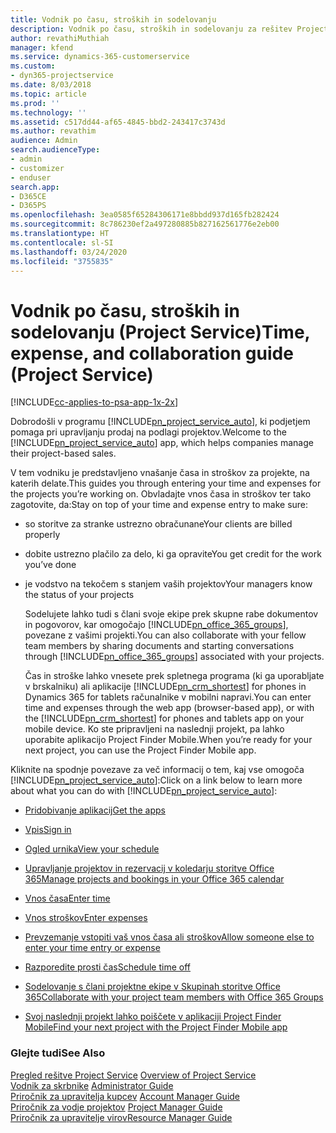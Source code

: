 ```yaml
---
title: Vodnik po času, stroških in sodelovanju
description: Vodnik po času, stroških in sodelovanju za rešitev Project Service
author: revathiMuthiah
manager: kfend
ms.service: dynamics-365-customerservice
ms.custom:
- dyn365-projectservice
ms.date: 8/03/2018
ms.topic: article
ms.prod: ''
ms.technology: ''
ms.assetid: c517dd44-af65-4845-bbd2-243417c3743d
ms.author: revathim
audience: Admin
search.audienceType:
- admin
- customizer
- enduser
search.app:
- D365CE
- D365PS
ms.openlocfilehash: 3ea0585f65284306171e8bbdd937d165fb282424
ms.sourcegitcommit: 8c786230ef2a497280885b827162561776e2eb00
ms.translationtype: HT
ms.contentlocale: sl-SI
ms.lasthandoff: 03/24/2020
ms.locfileid: "3755835"
---
```

# <a name="time-expense-and-collaboration-guide-project-service"></a><span data-ttu-id="0a6d6-103">Vodnik po času, stroških in sodelovanju (Project Service)</span><span class="sxs-lookup"><span data-stu-id="0a6d6-103">Time, expense, and collaboration guide (Project Service)</span></span>

[!INCLUDE[cc-applies-to-psa-app-1x-2x](../includes/cc-applies-to-psa-app-1x-2x.md)]

<span data-ttu-id="0a6d6-104">Dobrodošli v programu [!INCLUDE[pn_project_service_auto](../includes/pn-project-service-auto.md)], ki podjetjem pomaga pri upravljanju prodaj na podlagi projektov.</span><span class="sxs-lookup"><span data-stu-id="0a6d6-104">Welcome to the [!INCLUDE[pn_project_service_auto](../includes/pn-project-service-auto.md)] app, which helps companies manage their project-based sales.</span></span> 
  
 <span data-ttu-id="0a6d6-105">V tem vodniku je predstavljeno vnašanje časa in stroškov za projekte, na katerih delate.</span><span class="sxs-lookup"><span data-stu-id="0a6d6-105">This guides you through entering your time and expenses for the projects you’re working on.</span></span> <span data-ttu-id="0a6d6-106">Obvladajte vnos časa in stroškov ter tako zagotovite, da:</span><span class="sxs-lookup"><span data-stu-id="0a6d6-106">Stay on top of your time and expense entry to make sure:</span></span>  
  
- <span data-ttu-id="0a6d6-107">so storitve za stranke ustrezno obračunane</span><span class="sxs-lookup"><span data-stu-id="0a6d6-107">Your clients are billed properly</span></span>  
  
- <span data-ttu-id="0a6d6-108">dobite ustrezno plačilo za delo, ki ga opravite</span><span class="sxs-lookup"><span data-stu-id="0a6d6-108">You get credit for the work you’ve done</span></span>  
  
- <span data-ttu-id="0a6d6-109">je vodstvo na tekočem s stanjem vaših projektov</span><span class="sxs-lookup"><span data-stu-id="0a6d6-109">Your managers know the status of your projects</span></span>  
  
  <span data-ttu-id="0a6d6-110">Sodelujete lahko tudi s člani svoje ekipe prek skupne rabe dokumentov in pogovorov, kar omogočajo [!INCLUDE[pn_office_365_groups](../includes/pn-office-365-groups.md)], povezane z vašimi projekti.</span><span class="sxs-lookup"><span data-stu-id="0a6d6-110">You can also collaborate with your fellow team members by sharing documents and starting conversations through [!INCLUDE[pn_office_365_groups](../includes/pn-office-365-groups.md)] associated with your projects.</span></span>  
  
  <span data-ttu-id="0a6d6-111">Čas in stroške lahko vnesete prek spletnega programa (ki ga uporabljate v brskalniku) ali aplikacije [!INCLUDE[pn_crm_shortest](../includes/pn-crm-shortest.md)] for phones in Dynamics 365 for tablets računalnike v mobilni napravi.</span><span class="sxs-lookup"><span data-stu-id="0a6d6-111">You can enter time and expenses through the web app (browser-based app), or with the [!INCLUDE[pn_crm_shortest](../includes/pn-crm-shortest.md)] for phones and tablets app on your mobile device.</span></span> <span data-ttu-id="0a6d6-112">Ko ste pripravljeni na naslednji projekt, pa lahko uporabite aplikacijo Project Finder Mobile.</span><span class="sxs-lookup"><span data-stu-id="0a6d6-112">When you’re ready for your next project, you can use the Project Finder Mobile app.</span></span>  
  
<span data-ttu-id="0a6d6-113">Kliknite na spodnje povezave za več informacij o tem, kaj vse omogoča [!INCLUDE[pn_project_service_auto](../includes/pn-project-service-auto.md)]:</span><span class="sxs-lookup"><span data-stu-id="0a6d6-113">Click on a link below to learn more about what you can do with [!INCLUDE[pn_project_service_auto](../includes/pn-project-service-auto.md)]:</span></span>  
  
-   [<span data-ttu-id="0a6d6-114">Pridobivanje aplikacij</span><span class="sxs-lookup"><span data-stu-id="0a6d6-114">Get the apps</span></span>](../project-service/get-apps.md)  
  
-   [<span data-ttu-id="0a6d6-115">Vpis</span><span class="sxs-lookup"><span data-stu-id="0a6d6-115">Sign in</span></span>](../project-service/sign-in.md)  
  
-   [<span data-ttu-id="0a6d6-116">Ogled urnika</span><span class="sxs-lookup"><span data-stu-id="0a6d6-116">View your schedule</span></span>](../project-service/view-schedule.md)  
  
-   [<span data-ttu-id="0a6d6-117">Upravljanje projektov in rezervacij v koledarju storitve Office 365</span><span class="sxs-lookup"><span data-stu-id="0a6d6-117">Manage projects and bookings in your Office 365 calendar</span></span>](../project-service/manage-project-bookings-office-365-calendar.md)  
  
-   [<span data-ttu-id="0a6d6-118">Vnos časa</span><span class="sxs-lookup"><span data-stu-id="0a6d6-118">Enter time</span></span>](../project-service/enter-time.md)  
  
-   [<span data-ttu-id="0a6d6-119">Vnos stroškov</span><span class="sxs-lookup"><span data-stu-id="0a6d6-119">Enter expenses</span></span>](../project-service/enter-expenses.md)  
  
-   [<span data-ttu-id="0a6d6-120">Prevzemanje vstopiti vaš vnos časa ali stroškov</span><span class="sxs-lookup"><span data-stu-id="0a6d6-120">Allow someone else to enter your time entry or expense</span></span>](../project-service/allow-someone-else-enter-time-entry-expense.md)  
  
-   [<span data-ttu-id="0a6d6-121">Razporedite prosti čas</span><span class="sxs-lookup"><span data-stu-id="0a6d6-121">Schedule time off</span></span>](../project-service/schedule-time-off.md)  
  
-   [<span data-ttu-id="0a6d6-122">Sodelovanje s člani projektne ekipe v Skupinah storitve Office 365</span><span class="sxs-lookup"><span data-stu-id="0a6d6-122">Collaborate with your project team members with Office 365 Groups</span></span>](../project-service/collaborate-project-team-members-office-365-groups.md)  
  
-   [<span data-ttu-id="0a6d6-123">Svoj naslednji projekt lahko poiščete v aplikaciji Project Finder Mobile</span><span class="sxs-lookup"><span data-stu-id="0a6d6-123">Find your next project with the Project Finder Mobile app</span></span>](../project-service/find-next-project-finder-mobile-app.md)  
  
### <a name="see-also"></a><span data-ttu-id="0a6d6-124">Glejte tudi</span><span class="sxs-lookup"><span data-stu-id="0a6d6-124">See Also</span></span>  
 <span data-ttu-id="0a6d6-125">[Pregled rešitve Project Service](../project-service/overview.md) </span><span class="sxs-lookup"><span data-stu-id="0a6d6-125">[Overview of Project Service](../project-service/overview.md) </span></span>  
 <span data-ttu-id="0a6d6-126">[Vodnik za skrbnike](../project-service/admin-guide.md) </span><span class="sxs-lookup"><span data-stu-id="0a6d6-126">[Administrator Guide](../project-service/admin-guide.md) </span></span>  
 <span data-ttu-id="0a6d6-127">[Priročnik za upravitelja kupcev](../project-service/account-manager-guide.md) </span><span class="sxs-lookup"><span data-stu-id="0a6d6-127">[Account Manager Guide](../project-service/account-manager-guide.md) </span></span>  
 <span data-ttu-id="0a6d6-128">[Priročnik za vodje projektov](../project-service/project-manager-guide.md) </span><span class="sxs-lookup"><span data-stu-id="0a6d6-128">[Project Manager Guide](../project-service/project-manager-guide.md) </span></span>  
 [<span data-ttu-id="0a6d6-129">Priročnik za upravitelje virov</span><span class="sxs-lookup"><span data-stu-id="0a6d6-129">Resource Manager Guide</span></span>](../project-service/resource-manager-guide.md)   
